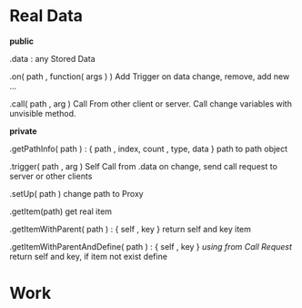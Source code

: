 # Real Data

**public**

.data : any
Stored Data

.on( path , function( args ) )
Add Trigger on data change, remove, add new ...

.call( path  , arg )
Call From other client or server. Call change variables with unvisible method.

**private**

.getPathInfo( path ) : { path , index, count , type, data }
path to path object

.trigger( path , arg )
Self Call from .data on change, send call request to server or other clients

.setUp( path )
change path to Proxy

.getItem(path)
get real item 

.getItemWithParent( path ) : { self , key }
return self and key item

.getItemWithParentAndDefine( path ) : { self , key } 
_using from Call Request_
return self and key, if item not exist define


# Work 
